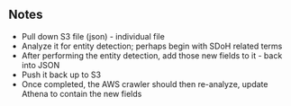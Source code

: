## Notes 

- Pull down S3 file (json) - individual file 
- Analyze it for entity detection; perhaps begin with SDoH related terms
- After performing the entity detection, add those new fields to it - back into JSON 
- Push it back up to S3 
- Once completed, the AWS crawler should then re-analyze, update Athena to contain the new fields 